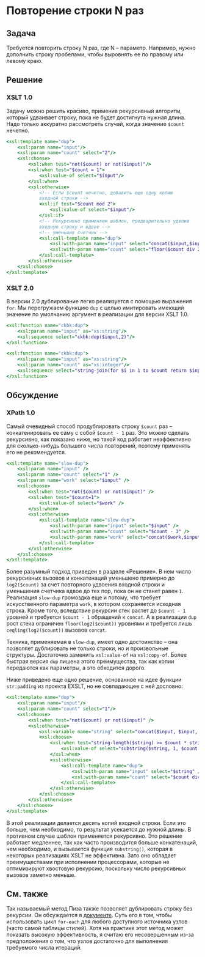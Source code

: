 # Повторение строки N раз

## Задача

Требуется повторить строку N раз, где N – параметр. Например, нужно дополнить строку пробелами, чтобы выровнять ее по правому или левому краю.

## Решение

### XSLT 1.0

Задачу можно решить красиво, применив рекурсивный алгоритм, который удваивает строку, пока не будет достигнута нужная длина. Надо только аккуратно рассмотреть случай, когда значение `$count` нечетно.

```xslt
<xsl:template name="dup">
	<xsl:param name="input"/>
	<xsl:param name="count" select="2"/>
	<xsl:choose>
		<xsl:when test="not($count) or not($input)"/>
		<xsl:when test="$count = 1">
			<xsl:value-of select="$input"/>
		</xsl:when>
		<xsl:otherwise>
			<!-- Если $count нечетно, добавить еще одну копию
			входной строки -->
			<xsl:if test="$count mod 2">
				<xsl:value-of select="$input"/>
			</xsl:if>
			<!-- Рекурсивно применяем шаблон, предварительно удвоив
			входную строку и вдвое -->
			<!-- уменьшив счетчик -->
			<xsl:call-template name="dup">
				<xsl:with-param name="input" select="concat($input,$input)"/>
				<xsl:with-param name="count" select="floor($count div 2)"/>
			</xsl:call-template>
		</xsl:otherwise>
	</xsl:choose>
</xsl:template>
```

### XSLT 2.0

В версии 2.0 дублирование легко реализуется с помощью выражения `for`. Мы перегружаем функцию `dup` с целью имитировать имеющий значение по умолчанию аргумент в реализации для версии XSLT 1.0.

```xslt
<xsl:function name="ckbk:dup">
	<xsl:param name="input" as="xs:string"/>
	<xsl:sequence select="ckbk:dup($input,2)"/>
</xsl:function>

<xsl:function name="ckbk:dup">
	<xsl:param name="input" as="xs:string"/>
	<xsl:param name="count" as="xs:integer"/>
	<xsl:sequence select="string-join(for $i in 1 to $count return $input,'')"/>
</xsl:function>
```

## Обсуждение

### XPath 1.0

Самый очевидный способ продублировать строку `$count` раз – конкатенировать ее саму с собой `$count - 1` раз. Это можно сделать рекурсивно, как показано ниже, но такой код работает неэффективно для сколько-нибудь большого числа повторений, поэтому применять его не рекомендуется.

```xslt
<xsl:template name="slow-dup">
	<xsl:param name="input" />
	<xsl:param name="count" select="1" />
	<xsl:param name="work" select="$input" />
	<xsl:choose>
		<xsl:when test="not($count) or not($input)" />
		<xsl:when test="$count=1">
			<xsl:value-of select="$work" />
		</xsl:when>
		<xsl:otherwise>
			<xsl:call-template name="slow-dup">
				<xsl:with-param name="input" select="$input" />
				<xsl:with-param name="count" select="$count - 1" />
				<xsl:with-param name="work" select="concat($work,$input)" />
			</xsl:call-template>
		</xsl:otherwise>
	</xsl:choose>
</xsl:template>
```

Более разумный подход приведен в разделе «Решение». В нем число рекурсивных вызовов и конкатенаций уменьшено примерно до `log2($count)` за счет повторного удвоения входной строки и уменьшения счетчика вдвое до тех пор, пока он не станет равен `1`. Реализация `slow-dup` громоздка еще и потому, что требует искусственного параметра `work`, в котором сохраняется исходная строка. Кроме того, вследствие рекурсии стек растет до `$count - 1` уровней и требуется `$count - 1` обращений к `concat`. А в реализации `dup` рост стека ограничен `floor(log2($count))` уровнями и требуется лишь `ceqling(log2($count))` вызовов `concat`.

Техника, применяемая в `slow-dup`, имеет одно достоинство – она позволяет дублировать не только строки, но и произвольные структуры. Достаточно заменить `xsl:value-of` на `xsl:copy-of`. Более быстрая версия `dup` лишена этого преимущества, так как копии передаются как параметры, а это обходится дорого.

Ниже приведено еще одно решение, основанное на идее функции `str:padding` из проекта EXSLT, но не совпадающее с ней дословно:

```xslt
<xsl:template name="dup">
	<xsl:param name="input"/>
	<xsl:param name="count" select="1"/>
	<xsl:choose>
		<xsl:when test="not($count) or not($input)" />
		<xsl:otherwise>
			<xsl:variable name="string" select="concat($input, $input, $input, $input,	$input, $input, $input, $input,	$input, $input)" />
			<xsl:choose>
				<xsl:when test="string-length($string) >= $count * string-length($input)">
					<xsl:value-of select="substring($string, 1, $count * string-length($input))" />
				</xsl:when>
				<xsl:otherwise>
					<xsl:call-template name="dup">
						<xsl:with-param name="input" select="$string" />
						<xsl:with-param name="count" select="$count div 10" />
					</xsl:call-template>
				</xsl:otherwise>
			</xsl:choose>
		</xsl:otherwise>
	</xsl:choose>
</xsl:template>
```

В этой реализации делается десять копий входной строки. Если это больше, чем необходимо, то результат усекается до нужной длины. В противном случае шаблон применяется рекурсивно. Это решение работает медленнее, так как часто производится больше конкатенаций, чем необходимо, и вызывается функция `substring()`, которая в некоторых реализациях XSLT не эффективна. Зато оно обладает преимуществами при исполнении процессорами, которые не оптимизируют хвостовую рекурсию, поскольку число рекурсивных вызовов заметно меньше.

## См. также

Так называемый метод Пиза также позволяет дублировать строку без рекурсии. Он обсуждается в [документе](xslt_efficient_programming_techniques.pdf). Суть его в том, чтобы использовать цикл `for-each` для любого доступного источника узлов (часто самой таблицы стилей). Хотя на практике этот метод может показать высокую эффективность, я считаю его несовершенным из-за предположения о том, что узлов достаточно для выполнения требуемого числа итераций.
